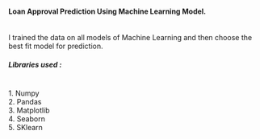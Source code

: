 
<h4>Loan Approval Prediction Using Machine Learning Model.</h4> <br>
I trained the data on all models of Machine Learning and then choose the best fit model for prediction.
<br>
<h5>Libraries used :</h5><br>
1. Numpy <br>
2. Pandas  <br>
3. Matplotlib <br>
4. Seaborn <br>
5. SKlearn
